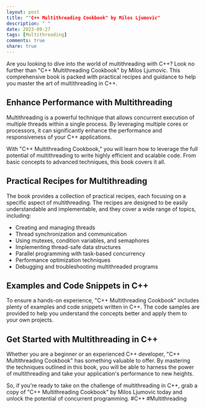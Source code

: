 ```yaml
---
layout: post
title: ""C++ Multithreading Cookbook" by Milos Ljumovic"
description: " "
date: 2023-09-27
tags: [Multithreading]
comments: true
share: true
---
```


Are you looking to dive into the world of multithreading with C++? Look no further than "C++ Multithreading Cookbook" by Milos Ljumovic. This comprehensive book is packed with practical recipes and guidance to help you master the art of multithreading in C++.

## Enhance Performance with Multithreading

Multithreading is a powerful technique that allows concurrent execution of multiple threads within a single process. By leveraging multiple cores or processors, it can significantly enhance the performance and responsiveness of your C++ applications.

With "C++ Multithreading Cookbook," you will learn how to leverage the full potential of multithreading to write highly efficient and scalable code. From basic concepts to advanced techniques, this book covers it all.

## Practical Recipes for Multithreading

The book provides a collection of practical recipes, each focusing on a specific aspect of multithreading. The recipes are designed to be easily understandable and implementable, and they cover a wide range of topics, including:

- Creating and managing threads
- Thread synchronization and communication
- Using mutexes, condition variables, and semaphores
- Implementing thread-safe data structures
- Parallel programming with task-based concurrency
- Performance optimization techniques
- Debugging and troubleshooting multithreaded programs

## Examples and Code Snippets in C++

To ensure a hands-on experience, "C++ Multithreading Cookbook" includes plenty of examples and code snippets written in C++. The code samples are provided to help you understand the concepts better and apply them to your own projects.

## Get Started with Multithreading in C++

Whether you are a beginner or an experienced C++ developer, "C++ Multithreading Cookbook" has something valuable to offer. By mastering the techniques outlined in this book, you will be able to harness the power of multithreading and take your application's performance to new heights.

So, if you're ready to take on the challenge of multithreading in C++, grab a copy of "C++ Multithreading Cookbook" by Milos Ljumovic today and unlock the potential of concurrent programming. #C++ #Multithreading